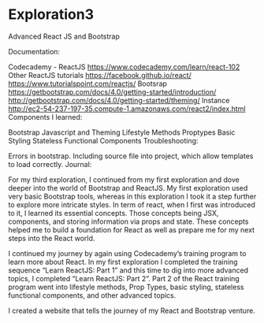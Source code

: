 # Exploration3
Advanced React JS and Bootstrap

Documentation:

Codecademy - ReactJS
https://www.codecademy.com/learn/react-102
Other ReactJS tutorials
https://facebook.github.io/react/
https://www.tutorialspoint.com/reactjs/
Bootsrap
https://getbootstrap.com/docs/4.0/getting-started/introduction/
http://getbootstrap.com/docs/4.0/getting-started/theming/
Instance
http://ec2-54-237-197-35.compute-1.amazonaws.com/react2/index.html
Components I learned:

Bootstrap Javascript and Theming
Lifestyle Methods
Proptypes
Basic Styling
Stateless Functional Components
Troubleshooting:

Errors in bootstrap. Including source file into project, which allow templates to load correctly.
Journal:

For my third exploration, I continued from my first exploration and dove deeper into the world of Bootstrap and ReactJS. My first exploration used very basic Bootstrap tools, whereas in this exploration I took it a step further to explore more intricate styles. In term of react, when I first was introduced to it, I learned its essential concepts. Those concepts being JSX, components, and storing information via props and state. These concepts helped me to build a foundation for React as well as prepare me for my next steps into the React world. 

I continued my journey by again using Codecademy’s training program to learn more about React. In my first exploration I completed the training sequence “Learn ReactJS: Part 1” and this time to dig into more advanced topics, I completed “Learn ReactJS: Part 2”. Part 2 of the React training program went into lifestyle methods, Prop Types, basic styling, stateless functional components, and other advanced topics.

I created a website that tells the journey of my React and Bootstrap venture.




